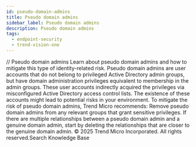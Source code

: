 ```yaml
---
id: pseudo-domain-admins
title: Pseudo domain admins
sidebar_label: Pseudo domain admins
description: Pseudo domain admins
tags:
  - endpoint-security
  - trend-vision-one
---
```


/*<![CDATA[*/ $('#title').html($('meta[name=map-description]').attr('content')); /*]]>*/ Pseudo domain admins Learn about pseudo domain admins and how to mitigate this type of identity-related risk. Pseudo domain admins are user accounts that do not belong to privileged Active Directory admin groups, but have domain administration privileges equivalent to membership in the admin groups. These user accounts indirectly acquired the privileges via misconfigured Active Directory access control lists. The existence of these accounts might lead to potential risks in your environment. To mitigate the risk of pseudo domain admins, Trend Micro recommends: Remove pseudo domain admins from any relevant groups that grant sensitive privileges. If there are multiple relationships between a pseudo domain admin and a genuine domain admin, start by deleting the relationships that are closer to the genuine domain admin. © 2025 Trend Micro Incorporated. All rights reserved.Search Knowledge Base